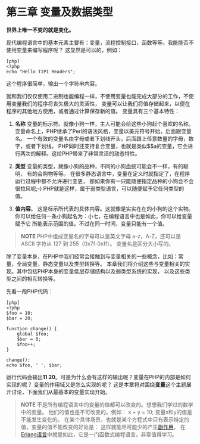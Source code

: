# 第三章 变量及数据类型

**世界上唯一不变的就是变化。**

现代编程语言中的基本元素主要有：变量，流程控制接口，函数等等。我能能否不使用变量来编写程序呢？
这显然是可以的，例如：

	[php]
	<?php
	echo "Hello TIPI Readers";

这个程序很简单，输出一个字符串内容。

就和我们仅仅使用二进制也能编程一样，不使用变量也能完成大部分的工作，不使用变量我们的程序将丧失极大的灵活性，
变量可以让我们将值存储起来，以便在程序的其他地方使用，或者通过计算保存新的值。
变量具有三个基本特性：

1. **名称**
   变量的标示符。就像小狗一样，主人可能会给这些小狗起个喜欢的名称。
   变量命名上，PHP继承了Perl的语法风格，变量以美元符号开始，后面跟变量名。
   一个有效的变量名由字母或者下划线开头，后面跟上任意数量的字母，数字，或者下划线。
   PHP同时还支持复合变量，也就是类似$$a的变量，它会进行两次的解释。这给PHP带来了非常灵活的动态特性。

1. **类型**
   变量的类型，就像小狗的品种，不同的小狗血统可能会不一样，有的聪明，
   有的会购物等等。
   在很多静态语言中，变量在定义时就指定了，在程序运行过程中都不允许进行变更，
   那如果你有一只能随便指定品种的小狗会不会很拉风呢;-)
   PHP就是这样，属于弱类型语言，可以随便赋予它任何类型的值。

3. **值内容**。
   这是标示所代表的具体内容。这就像是实实在在的小狗的这个实物。
   你可以给任何一条小狗起名为：小七，在编程语言中也是如此，你可以给变量赋予它
   所能表示范围的值。不过在同一时间，变量只能有一个值。

>**NOTE**
>PHP中组成变量名的字母可以是英文字母 a-z，A-Z，还可以是 ASCII 字符从 127 到 255（0x7f-0xff）。
>变量名是区分大小写的。

除了变量本身，在PHP中我们经常会接触到与变量相关的一些概念，比如：常量，全局变量，静态变量以及类型转换等。
本章我们将介绍这些与变量相关的实现。其中包括PHP本身的变量低层存储结构以及弱类型系统的实现，
以及这些类型之间的相互转换等。

先看一段PHP代码：

    [php]
    <?php
    $foo = 10;
    $bar = 20;

    function change() {
        global $foo;
        $bar = 0;
        $foo++;
    }

    change();
    echo $foo, ' ', $bar;

运行代码会输出**11 20**。可是为什么会有这样的输出呢？变量在PHP的内部是如何实现的呢？
变量的作用域又是怎么实现的呢？
这是本章将对围绕**变量**这个主题展开讨论，下面我们从最基本的变量实现开始。

>**NOTE**
>不是所有编程语言中的变量的值都可以改变的。想想我们学过的数学中的变量。
>他们的值也是不可改变的。例如： x + y = 10; 变量x和y的值是不能发生变化的。
>在某个具体场景，也就是某个方程式中只有表示特定的值，变量的值不能改变的好处是：
>这样就能尽可能少的产生[副作用](http://en.wikipedia.org/wiki/Side_effect_(computer_science))，
>在[Erlang语言](http://www.erlang.org/)中就是如此，它是一门函数式编程语言，非常值得学习。
